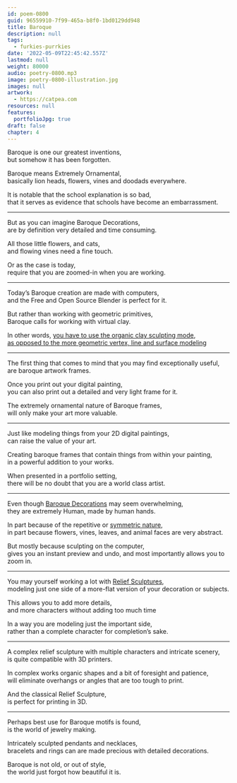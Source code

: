 ```yaml
---
id: poem-0800
guid: 96559910-7f99-465a-b8f0-1bd0129dd948
title: Baroque
description: null
tags:
  - furkies-purrkies
date: '2022-05-09T22:45:42.557Z'
lastmod: null
weight: 80000
audio: poetry-0800.mp3
image: poetry-0800-illustration.jpg
images: null
artwork:
  - https://catpea.com
resources: null
features:
  portfolioJpg: true
draft: false
chapter: 4
---
```


Baroque is one our greatest inventions,\
but somehow it has been forgotten.

Baroque means Extremely Ornamental,\
basically lion heads, flowers, vines and doodads everywhere.

It is notable that the school explanation is so bad,\
that it serves as evidence that schools have become an embarrassment.

---

But as you can imagine Baroque Decorations,\
are by definition very detailed and time consuming.

All those little flowers, and cats,\
and flowing vines need a fine touch.

Or as the case is today,\
require that you are zoomed-in when you are working.

---

Today’s Baroque creation are made with computers,\
and the Free and Open Source Blender is perfect for it.

But rather than working with geometric primitives,\
Baroque calls for working with virtual clay.

In other words, [you have to use the organic clay sculpting mode](https://www.youtube.com/watch?v=VYuUlQO-kYE),\
[as opposed to the more geometric vertex, line and surface modeling](https://www.youtube.com/watch?v=9xAumJRKV6A)

---

The first thing that comes to mind that you may find exceptionally useful,\
are baroque artwork frames.

Once you print out your digital painting,\
you can also print out a detailed and very light frame for it.

The extremely ornamental nature of Baroque frames,\
will only make your art more valuable.

---

Just like modeling things from your 2D digital paintings,\
can raise the value of your art.

Creating baroque frames that contain things from within your painting,\
in a powerful addition to your works.

When presented in a portfolio setting,\
there will be no doubt that you are a world class artist.

---

Even though [Baroque Decorations](https://lite.qwant.com/?q=Baroque+Decorations\&t=images) may seem overwhelming,\
they are extremely Human, made by human hands.

In part because of the repetitive or [symmetric nature](https://www.youtube.com/watch?v=M0GwLF6MZes),\
in part because flowers, vines, leaves, and animal faces are very abstract.

But mostly because sculpting on the computer,\
gives you an instant preview and undo, and most importantly allows you to zoom in.

---

You may yourself working a lot with [Relief Sculptures](https://en.wikipedia.org/wiki/Relief_sculpture),\
modeling just one side of a more-flat version of your decoration or subjects.

This allows you to add more details,\
and more characters without adding too much time

In a way you are modeling just the important side,\
rather than a complete character for completion’s sake.

---

A complex relief sculpture with multiple characters and intricate scenery,\
is quite compatible with 3D printers.

In complex works organic shapes and a bit of foresight and patience,\
will eliminate overhangs or angles that are too tough to print.

And the classical Relief Sculpture,\
is perfect for printing in 3D.

---

Perhaps best use for Baroque motifs is found,\
is the world of jewelry making.

Intricately sculpted pendants and necklaces,\
bracelets and rings can are made precious with detailed decorations.

Baroque is not old, or out of style,\
the world just forgot how beautiful it is.
